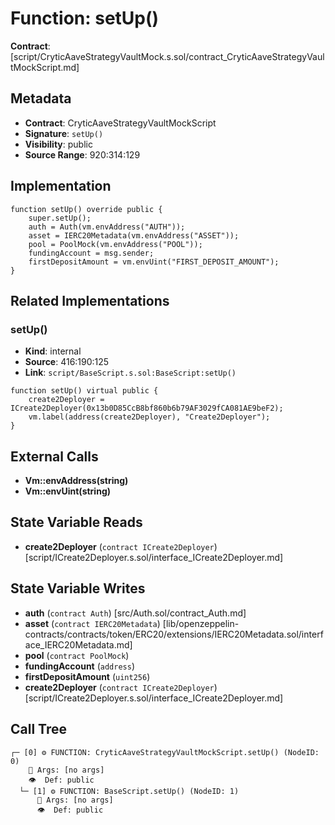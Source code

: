 # Function: setUp()

**Contract**: [script/CryticAaveStrategyVaultMock.s.sol/contract_CryticAaveStrategyVaultMockScript.md]

## Metadata

- **Contract**: CryticAaveStrategyVaultMockScript
- **Signature**: `setUp()`
- **Visibility**: public
- **Source Range**: 920:314:129

## Implementation

```solidity
function setUp() override public {
    super.setUp();
    auth = Auth(vm.envAddress("AUTH"));
    asset = IERC20Metadata(vm.envAddress("ASSET"));
    pool = PoolMock(vm.envAddress("POOL"));
    fundingAccount = msg.sender;
    firstDepositAmount = vm.envUint("FIRST_DEPOSIT_AMOUNT");
}
```

## Related Implementations

### setUp()

- **Kind**: internal
- **Source**: 416:190:125
- **Link**: `script/BaseScript.s.sol:BaseScript:setUp()`

```solidity
function setUp() virtual public {
    create2Deployer = ICreate2Deployer(0x13b0D85CcB8bf860b6b79AF3029fCA081AE9beF2);
    vm.label(address(create2Deployer), "Create2Deployer");
}
```

## External Calls

- **Vm::envAddress(string)**
- **Vm::envUint(string)**

## State Variable Reads

- **create2Deployer** (`contract ICreate2Deployer`) [script/ICreate2Deployer.s.sol/interface_ICreate2Deployer.md]

## State Variable Writes

- **auth** (`contract Auth`) [src/Auth.sol/contract_Auth.md]
- **asset** (`contract IERC20Metadata`) [lib/openzeppelin-contracts/contracts/token/ERC20/extensions/IERC20Metadata.sol/interface_IERC20Metadata.md]
- **pool** (`contract PoolMock`)
- **fundingAccount** (`address`)
- **firstDepositAmount** (`uint256`)
- **create2Deployer** (`contract ICreate2Deployer`) [script/ICreate2Deployer.s.sol/interface_ICreate2Deployer.md]

## Call Tree

```
┌─ [0] ⚙️ FUNCTION: CryticAaveStrategyVaultMockScript.setUp() (NodeID: 0)
    💬 Args: [no args]
    👁️  Def: public
  └─ [1] ⚙️ FUNCTION: BaseScript.setUp() (NodeID: 1)
      💬 Args: [no args]
      👁️  Def: public
```
